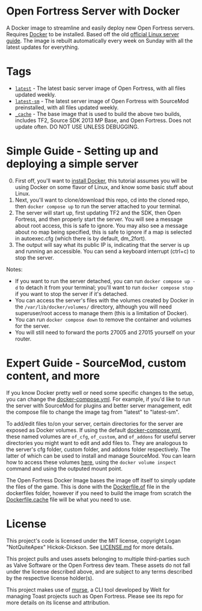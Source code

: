 # Open Fortress Server with Docker
A Docker image to streamline and easily deploy new Open Fortress servers. Requires [Docker](https://docker.com/) to be installed. Based off the old [official Linux server guide](https://web.archive.org/web/20210602043159/https://steamcommunity.com/sharedfiles/filedetails/?id=2090433448). The image is rebuilt automatically every week on Sunday with all the latest updates for everything.

# Tags
* [`latest`](Dockerfile.of) - The latest basic server image of Open Fortress, with all files updated weekly.
* [`latest-sm`](Dockerfile.ofsm) - The latest server image of Open Fortress with SourceMod preinstalled, with all files updated weekly.
* [`_cache`](Dockerfile.cache) - The base image that is used to build the above two builds, includes TF2, Source SDK 2013 MP Base, and Open Fortress. Does not update often. DO NOT USE UNLESS DEBUGGING.

# Simple Guide - Setting up and deploying a simple server
0. First off, you'll want to [install Docker](https://docs.docker.com/engine/install/), this tutorial assumes you will be using Docker on some flavor of Linux, and know some basic stuff about Linux.
0. Next, you'll want to clone/download this repo, cd into the cloned repo, then `docker compose up` to run the server attached to your terminal.
0. The server will start up, first updating TF2 and the SDK, then Open Fortress, and then properly start the server. You will see a message about root access, this is safe to ignore. You may also see a message about no map being specified, this is safe to ignore if a map is selected in autoexec.cfg (which there is by default, dm_2fort).
0. The output will say what its public IP is, indicating that the server is up and running an accessible. You can send a keyboard interrupt (ctrl+c) to stop the server.

Notes:
- If you want to run the server detached, you can run `docker compose up -d` to detach it from your terminal; you'll want to run `docker compose stop` if you want to stop the server if it's detached.
- You can access the server's files with the volumes created by Docker in the `/var/lib/docker/volumes/` directory, although you will need superuser/root access to manage them (this is a limitation of Docker).
- You can run `docker compose down` to remove the container and volumes for the server.
- You will still need to forward the ports 27005 and 27015 yourself on your router.

# Expert Guide - SourceMod, custom content, and more
If you know Docker pretty well or need some specific changes to the setup, you can change the [docker-compose.yml](docker-compose.yml). For example, if you'd like to run the server with SourceMod for plugins and better server management, edit the compose file to change the image tag from "latest" to "latest-sm".

To add/edit files to/on your server, certain directories for the server are exposed as Docker volumes. If using the default [docker-compose.yml](docker-compose.yml), these named volumes are `of_cfg`, `of_custom`, and `of_addons` for useful server directories you might want to edit and add files to. They are analogous to the server's cfg folder, custom folder, and addons folder respectively. The latter of which can be used to install and manage SourceMod. You can learn how to access these volumes [here](https://docs.docker.com/storage/volumes/#create-and-manage-volumes), using the `docker volume inspect` command and using the outputed mount point.

The Open Fortress Docker Image bases the image off itself to simply update the files of the game. This is done with the [Dockerfile.of](dockerfiles/Dockerfile.of) file in the dockerfiles folder, however if you need to build the image from scratch the [Dockerfile.cache](dockerfiles/Dockerfile.cache) file will be what you need to use.

# License
This project's code is licensed under the MIT license, copyright Logan "NotQuiteApex" Hickok-Dickson. See [LICENSE.md](LICENSE.md) for more details.

This project pulls and uses assets belonging to multiple third-parties such as Valve Software or the Open Fortress dev team. These assets do not fall under the license described above, and are subject to any terms described by the respective license holder(s).

This project makes use of [murse](https://git.sr.ht/~welt/murse), a CLI tool developed by Welt for managing Toast projects such as Open Fortress. Please see its repo for more details on its license and attribution.
